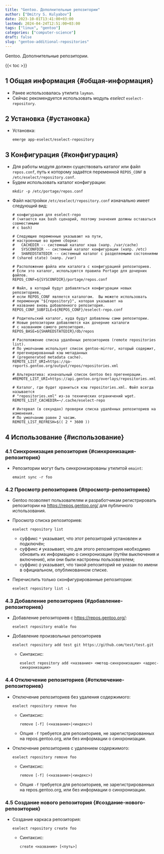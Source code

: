```yaml
---
title: "Gentoo. Дополнительные репозитории"
author: ["Dmitry S. Kulyabov"]
date: 2023-10-01T13:41:00+03:00
lastmod: 2024-04-24T12:51:00+03:00
tags: ["linux", "gentoo"]
categories: ["computer-science"]
draft: false
slug: "gentoo-additional-repositories"
---
```


Gentoo. Дополнительные репозитории.

<!--more-->

{{< toc >}}


## <span class="section-num">1</span> Общая информация {#общая-информация}

-   Ранее использовалась утилита `layman`.
-   Сейчас рекомендуется использовать модуль _eselect_ `eselect-repository`.


## <span class="section-num">2</span> Установка {#установка}

-   Установка:
    ```shell
    emerge app-eselect/eselect-repository
    ```


## <span class="section-num">3</span> Конфигурация {#конфигурация}

-   Для работы модуля должен существовать каталог или файл `repos.conf`, путь к которому задаётся переменной `REPOS_CONF` в `/etc/eselect/repository.conf`.
-   Будем использовать каталог конфигурации:
    ```shell
    mkdir -p /etc/portage/repos.conf
    ```
-   Файл настройки `/etc/eselect/repository.conf` изначально имеет следующий вид:
    ```conf-unix
    # конфигурация для eselect-repo
    # (читается как bash сценарий, поэтому значения должны оставаться совместимыми
    # с bash)

    # Следующие переменные указывают на пути,
    # настроенные во время сборки:
    #   CACHEDIR -- системный каталог кэша (напр. /var/cache)
    #   SYSCONFDIR -- системный каталог конфигурации (напр. /etc)
    #   SHAREDSTATEDIR -- системный каталог с разделяемыми состояниями
    # (shared state) (напр. /var)

    # Расположение файла или каталога с конфигурацией репозиториев.
    # Если это каталог, используются правила Portage для дочерних файлов.
    REPOS_CONF=${SYSCONFDIR}/portage/repos.conf

    # Файл, в который будут добавляться конфигурации новых репозиториев,
    # если REPOS_CONF является каталогом.  Вы можете использовать
    # переменную "${repository}", которая указывает на
    # название вновь добавленного репозитория.
    REPOS_CONF_SUBFILE=${REPOS_CONF}/eselect-repo.conf

    # Родительский каталог, куда будут добавлены сами репозитории.
    # Новые репозитории добавляются как дочерние каталоги
    # с названием самого репозитория.
    REPOS_BASE=${SHAREDSTATEDIR}/db/repos

    # Расположение списка удалённых репозиториев (remote repositories list).
    # По умолчанию использует список gentoo-mirror, который содержит,
    # прегенерированный кэш метаданных
    # (pregenerated metadata cache).
    REMOTE_LIST_URI=https://qa-reports.gentoo.org/output/repos/repositories.xml

    # Альтернатива: изначальный список Gentoo без прегенерации.
    #REMOTE_LIST_URI=https://api.gentoo.org/overlays/repositories.xml

    # Каталог, где будет храниться кэш repositories.xml. Файл всегда называется
    # "repositories.xml" из-за технических ограничений wget.
    REMOTE_LIST_CACHEDIR=~/.cache/eselect-repo

    # Интервал (в секундах) проверки списка удалённых репозиториев на изменения.
    # По умолчанию равен 2 часам.
    REMOTE_LIST_REFRESH=$(( 2 * 3600 ))
    ```


## <span class="section-num">4</span> Использование {#использование}


### <span class="section-num">4.1</span> Синхронизация репозитория {#синхронизация-репозитория}

-   Репозитории могут быть синхронизированы утилитой `emaint`:
    ```shell
    emaint sync -r foo
    ```


### <span class="section-num">4.2</span> Просмотр репозиториев {#просмотр-репозиториев}

-   Gentoo позволяет пользователям и разработчикам регистрировать репозитории на <https://repos.gentoo.org/> для публичного использования.
-   Просмотр списка репозиториев:
    ```shell
    eselect repository list
    ```

    -   суффикс `*` указывает, что этот репозиторий установлен и подключён;
    -   суффикс `#` указывает, что для этого репозитория необходимо обновить их информацию о синхронизации (путём выключения и включения), или они были настроены пользователем;
    -   суффикс `@` указывает, что такой репозиторий не указан по имени в официальном, опубликованном списке.

-   Перечислить только сконфигурированные репозитории:
    ```shell
    eselect repository list -i
    ```


### <span class="section-num">4.3</span> Добавление репозиториев {#добавление-репозиториев}

-   Добавление репозиториев с <https://repos.gentoo.org/>:
    ```shell
    eselect repository enable foo
    ```
-   Добавление произвольных репозиториев
    ```shell
    eselect repository add test git https://github.com/test/test.git
    ```

    -   Синтаксис:
        ```shell
        eselect repository add <название> <метод-синхронизации> <адрес-синхронизации>
        ```


### <span class="section-num">4.4</span> Отключение репозиториев {#отключение-репозиториев}

-   Отключение репозиториев без удаления содержимого:
    ```shell
    eselect repository remove foo
    ```

    -   Синтаксис:
        ```shell
        remove [-f] (<название>|<индекс>)
        ```
    -   Опция `-f` требуется для репозиториев, не зарегистрированных на repos.gentoo.org, или без информации о синхронизации.

-   Отключение репозиториев с удалением содержимого:
    ```shell
    eselect repository remove foo
    ```

    -   Синтаксис:
        ```shell
        remove [-f] (<название>|<индекс>)
        ```
    -   Опция `-f` требуется для репозиториев, не зарегистрированных на repos.gentoo.org, или без информации о синхронизации.


### <span class="section-num">4.5</span> Создание нового репозитория {#создание-нового-репозитория}

-   Создание каркаса репозитория:
    ```shell
    eselect repository create foo
    ```

    -   Синтаксис:
        ```shell
        create <название> [<путь>]
        ```
